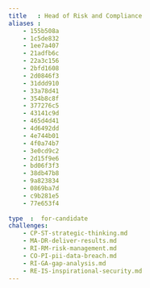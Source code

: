 ```yaml
---
title   : Head of Risk and Compliance
aliases : 
    - 155b508a
    - 1c5de832
    - 1ee7a407    
    - 21adfb6c
    - 22a3c156
    - 2bfd1608
    - 2d0846f3
    - 31ddd910
    - 33a78d41
    - 354b8c8f
    - 377276c5
    - 43141c9d
    - 465d4d41
    - 4d6492dd
    - 4e744b01
    - 4f0a74b7
    - 3e0cd9c2
    - 2d15f9e6
    - bd06f3f3
    - 38db47b8
    - 9a823834
    - 0869ba7d
    - c9b281e5
    - 77e653f4
    
type  :  for-candidate
challenges:
    - CP-ST-strategic-thinking.md
    - MA-DR-deliver-results.md
    - RI-RM-risk-management.md
    - CO-PI-pii-data-breach.md
    - RI-GA-gap-analysis.md
    - RE-IS-inspirational-security.md
---
```

